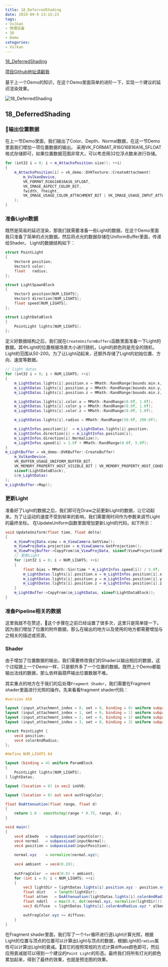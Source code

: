 ```yaml
---
title: 18_DeferredShading
date: 2019-09-9 23:15:23
tags:
- Vulkan
- 物理设备
- 3D
- Demo
categories:
- Vulkan
---
```


[18_DeferredShading](https://github.com/BobLChen/VulkanDemos/tree/master/examples/18_DeferredShading)

[项目Github地址请戳我](https://github.com/BobLChen/VulkanDemos)

基于上一个Demo的知识，在这个Demo里面简单的进阶一下，实现一个建议的延迟渲染效果。

<!-- more -->

![18_DeferredShading](https://raw.githubusercontent.com/BobLChen/VulkanDemos/master/preview/18_DeferredShading.jpg)

## 18_DeferredShading

### 输出位置数据
在上一节Demo里面，我们输出了Color、Depth、Normal数据，在这一节Demo里面我们增加一项位置数据的输出。
采用VK_FORMAT_R16G16B16A16_SFLOAT格式存储即可，如果位置数据范围非常大，可以考虑用32位浮点数来进行存储。
```c++
for (int32 i = 0; i < m_AttachsPosition.size(); ++i)
{
    m_AttachsPosition[i] = vk_demo::DVKTexture::CreateAttachment(
        m_VulkanDevice,
        VK_FORMAT_R16G16B16A16_SFLOAT,
        VK_IMAGE_ASPECT_COLOR_BIT,
        fwidth, fheight,
        VK_IMAGE_USAGE_COLOR_ATTACHMENT_BIT | VK_IMAGE_USAGE_INPUT_ATTACHMENT_BIT
    );
}
```

### 准备Light数据
既然是简易的延迟渲染，那我们就需要准备一些Light的数据，在这个Demo里面我只准备了简单的点光数据。然后将点光的数据存储在UniformBuffer里面，传递给Shader。
Light的数据结构如下：
```c++
struct PointLight
{
    Vector4 position;
    Vector3 color;
    float	radius;
};

struct LightSpawnBlock
{
    Vector3 position[NUM_LIGHTS];
    Vector3 direction[NUM_LIGHTS];
    float speed[NUM_LIGHTS];
};

struct LightDataBlock
{
    PointLight lights[NUM_LIGHTS];
};
```

定义好数据结构之后，我们就在`CreateUniformBuffers`函数里面准备一下Light的数据。其中Light的位置根据场景大小进行随机，Light的颜色则是完全的随机，Light的范围从50-200。为了让Light动起来，还额外存储了Light的初始位置、方向、速度等数据。
```c++
// light datas
for (int32 i = 0; i < NUM_LIGHTS; ++i)
{
    m_LightDatas.lights[i].position.x = MMath::RandRange(bounds.min.x, bounds.max.x);
    m_LightDatas.lights[i].position.y = MMath::RandRange(bounds.min.y, bounds.max.y);
    m_LightDatas.lights[i].position.z = MMath::RandRange(bounds.min.z, bounds.max.z);

    m_LightDatas.lights[i].color.x = MMath::RandRange(0.0f, 1.0f);
    m_LightDatas.lights[i].color.y = MMath::RandRange(0.0f, 1.0f);
    m_LightDatas.lights[i].color.z = MMath::RandRange(0.0f, 1.0f);

    m_LightDatas.lights[i].radius = MMath::RandRange(50.0f, 200.0f);

    m_LightInfos.position[i]  = m_LightDatas.lights[i].position;
    m_LightInfos.direction[i] = m_LightInfos.position[i];
    m_LightInfos.direction[i].Normalize();
    m_LightInfos.speed[i] = 1.0f + MMath::RandRange(0.0f, 5.0f);
}
m_LightBuffer = vk_demo::DVKBuffer::CreateBuffer(
    m_VulkanDevice,
    VK_BUFFER_USAGE_UNIFORM_BUFFER_BIT,
    VK_MEMORY_PROPERTY_HOST_VISIBLE_BIT | VK_MEMORY_PROPERTY_HOST_COHERENT_BIT,
    sizeof(LightDataBlock),
    &(m_LightDatas)
);
m_LightBuffer->Map();
```

### 更新Light

准备好了Light的数据之后，我们即可在Draw之前更新Light的数据，让它动起来。为了让运动的速度不受到帧率的影响，我们需要用时间作为参数来调节Light的最终坐标。
在UpdateUniform函数里面增加更新Light的代码，如下所示：
```c++
void UpdateUniform(float time, float delta)
{
    m_ViewProjData.view = m_ViewCamera.GetView();
    m_ViewProjData.projection = m_ViewCamera.GetProjection();
    m_ViewProjBuffer->CopyFrom(&m_ViewProjData, sizeof(ViewProjectionBlock));
    // 更新Light
    for (int32 i = 0; i < NUM_LIGHTS; ++i)
    {
        float bias = MMath::Sin(time * m_LightInfos.speed[i]) / 5.0f;
        m_LightDatas.lights[i].position.x = m_LightInfos.position[i].x + bias * m_LightInfos.direction[i].x * 500.0f;
        m_LightDatas.lights[i].position.y = m_LightInfos.position[i].y + bias * m_LightInfos.direction[i].y * 500.0f;
        m_LightDatas.lights[i].position.z = m_LightInfos.position[i].z + bias * m_LightInfos.direction[i].z * 500.0f;
    }
    m_LightBuffer->CopyFrom(&m_LightDatas, sizeof(LightDataBlock));
}
```

### 准备Pipeline相关的数据

这里我就不在赘述，这个步骤在之前已经设置了很多次，这里只是简单提一下。因为我们增加了位置的附件数据，那么在输出的地方以及使用的地方都需要增加与之相关的描述或资源。

### Shader

由于增加了位置数据的输出，我们需要修改我们的Shader以输出相应的数据，这个过程跟上一个Demo一样，只是额外多了一个位置的数据。既然上个Demo都能输出法线的数据，那么依样画葫芦输出位置数据不难。

其实重点的地方在于我们的后处理`Fragment Shader`，我们需要在Fragment shader里面进行光照的操作。先来看看fragment shader代码：
```glsl
#version 450

layout (input_attachment_index = 0, set = 0, binding = 0) uniform subpassInput inputColor;
layout (input_attachment_index = 1, set = 0, binding = 1) uniform subpassInput inputNormal;
layout (input_attachment_index = 2, set = 0, binding = 2) uniform subpassInput inputPosition;
layout (input_attachment_index = 3, set = 0, binding = 3) uniform subpassInput inputDepth;

struct PointLight {
	vec4 position;
	vec4 colorAndRadius;
};

#define NUM_LIGHTS 64

layout (binding = 4) uniform ParamBlock
{
	PointLight lights[NUM_LIGHTS];
} lightDatas;

layout (location = 0) in vec2 inUV0;

layout (location = 0) out vec4 outFragColor;

float DoAttenuation(float range, float d)
{
    return 1.0 - smoothstep(range * 0.75, range, d);
}

void main() 
{
	vec4 albedo   = subpassLoad(inputColor);
	vec4 normal   = subpassLoad(inputNormal);
	vec4 position = subpassLoad(inputPosition);
	
	normal.xyz    = normalize(normal.xyz);
	
	vec4 ambient  = vec4(0.20);
	
	outFragColor  = vec4(0.0) + ambient;
	for (int i = 0; i < NUM_LIGHTS; ++i)
	{
		vec3 lightDir = lightDatas.lights[i].position.xyz - position.xyz;
		float dist    = length(lightDir);
		float atten   = DoAttenuation(lightDatas.lights[i].colorAndRadius.w, dist);
		float ndotl   = max(0.0, dot(normal.xyz, normalize(lightDir)));
		vec3 diffuse  = lightDatas.lights[i].colorAndRadius.xyz * albedo.xyz * ndotl * atten;

		outFragColor.xyz += diffuse;
	}
}

```

在Fragment shader里面，我们写了一个`for`循环进行逐Light计算光照，根据Light的位置与顶点的位置可以计算出Light与顶点的数据，根据Light的`radius`属性可以计算出Light的衰减。其它的按照常规的方式计算diffuse颜色即可，然后应用衰减就可以得到一个建议的`Point Light`的形态。最终我们将所有灯光的颜色累加起来，得到了最终的效果，也就是预览图的效果。
